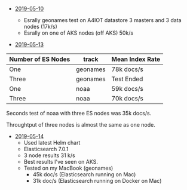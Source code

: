 - [2019-05-10](./2019-05-10) 
  - Esrally geonames test on A4IOT datastore 3 masters and 3 data nodes (17k/s)
  - Esrally on one of AKS nodes (off AKS)  50k/s

- [2019-05-13](./2019-05-13)
 
 |Number of ES Nodes|track   |Mean Index Rate|
 |------------------|--------|---------------|
 |One               |geonames|78k docs/s     |
 |Three             |geonames|Test Ended     |
 |One               |noaa    |59k docs/s     |
 |Three             |noaa    |70k docs/s     |
 
 Seconds test of noaa with three ES nodes was 35k docs/s.
 
 Throughtput of three nodes is almost the same as one node. 
 
- [2019-05-14](./2019-05-14)
  - Used latest Helm chart
  - Elasticsearch 7.0.1
  - 3 node results 31 k/s
  - Best results I've seen on AKS.
  - Tested on my MacBook (geonames)
    - 45k doc/s (Elasticsearch running on Mac)
    - 31k doc/s (Elasticsearch running on Docker on Mac)
    
  
